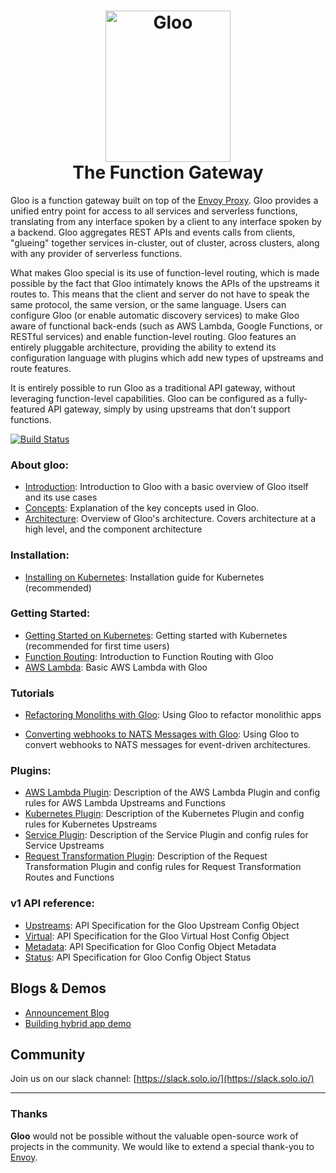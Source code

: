 

<h1 align="center">
    <img src="docs/Gloo-01.png" alt="Gloo" width="200" height="242">
  <br>
  The Function Gateway
</h1>

Gloo is a function gateway built on top of the [Envoy Proxy](https://www.Envoyproxy.io). Gloo provides a unified entry point for access to all services and serverless functions, translating from any interface spoken by a client to any interface spoken by a backend. Gloo aggregates REST APIs and events calls from clients, "glueing" together services in-cluster, out of cluster, across clusters, along with any provider of serverless functions.

What makes Gloo special is its use of function-level routing, which is made possible by the fact that Gloo intimately knows the APIs of the upstreams it routes to. This means that the client and server do not have to speak the same protocol, the same version, or the same language. Users can configure Gloo (or enable automatic discovery services) to make Gloo aware of functional back-ends (such as AWS Lambda, Google Functions, or RESTful services) and enable function-level routing. Gloo features an entirely pluggable architecture, providing the ability to extend its configuration language with plugins which add new types of upstreams and route features.

It is entirely possible to run Gloo as a traditional API gateway, without leveraging function-level capabilities. Gloo can be configured as a fully-featured API gateway, simply by using upstreams that don't support functions.

[![Build Status](https://travis-ci.org/solo-io/gloo.svg?branch=master)](https://travis-ci.org/solo-io/gloo)

### About gloo:
* [Introduction](docs/introduction/introduction.md): Introduction to Gloo with a basic overview of Gloo itself and its use cases 
* [Concepts](docs/introduction/concepts.md): Explanation of the key concepts used in Gloo.
* [Architecture](docs/introduction/architecture.md): Overview of Gloo's architecture. Covers architecture at a high level, and 
the component architecture
### Installation:
* [Installing on Kubernetes](docs/installation/kubernetes.md): Installation guide for Kubernetes (recommended) 
### Getting Started:
* [Getting Started on Kubernetes](docs/getting_started/kubernetes/1.md): Getting started with Kubernetes (recommended for first time users)
* [Function Routing](docs/getting_started/kubernetes/2.md): Introduction to Function Routing with Gloo
* [AWS Lambda](docs/getting_started/aws/lambda.md): Basic AWS Lambda with Gloo
### Tutorials
* [Refactoring Monoliths with Gloo](docs/tutorials/refactor_monolith.md): Using Gloo to refactor monolithic apps
<!--* [Extending microservices with AWS Lambda](docs/tutorials/extend_microservice.md): Using Gloo to refactor monolithic apps-->
* [Converting webhooks to NATS Messages with Gloo](docs/tutorials/source_events_from_github.md): Using Gloo to convert webhooks to NATS messages for event-driven architectures.

### Plugins:
* [AWS Lambda Plugin](docs/plugins/aws.md): Description of the AWS Lambda Plugin and config rules for AWS Lambda Upstreams and Functions 
* [Kubernetes Plugin](docs/plugins/kubernetes.md): Description of the Kubernetes Plugin and config rules for Kubernetes Upstreams  
* [Service Plugin](docs/plugins/service.md): Description of the Service Plugin and config rules for Service Upstreams
* [Request Transformation Plugin](docs/plugins/request_transformation.md): Description of the Request Transformation Plugin and config rules for Request Transformation Routes and Functions 

### v1 API reference:
* [Upstreams](docs/v1/upstream.md): API Specification for the Gloo Upstream Config Object
* [Virtual](docs/v1/virtualhost.md): API Specification for the Gloo Virtual Host Config Object
* [Metadata](docs/v1/metadata.md): API Specification for Gloo Config Object Metadata
* [Status](docs/v1/status.md): API Specification for Gloo Config Object Status


Blogs & Demos
-----
* [Announcement Blog](https://medium.com/solo-io/announcing-gloo-the-function-gateway-3f0860ef6600)
* [Building hybrid app demo](https://www.youtube.com/watch?time_continue=1&v=ISR3G0CAZM0)


Community
-----
Join us on our slack channel: [https://slack.solo.io/](https://slack.solo.io/)

---

### Thanks

**Gloo** would not be possible without the valuable open-source work of projects in the community. We would like to extend a special thank-you to [Envoy](https://www.envoyproxy.io).



<!--# Features
- GCF plugin
- Openapi upstream extension
- Route extensions plugin
- Transformation plugin
- Ingress Controller
- kubernetes service discovery
- gloo config
  - kubernetes
  - vault secret watcher
  - file
- gloo event plugin / gateway
- gloo-sdk-go
- gloo-sdk-node
- SNI config
- Detailed virtualhost rules
- Detailed upstream rules
- glooctl
- thetool
- function discovery
- building without the tool
- deployment without the tool

- getting started in cluster
- getting started out of cluster no kube
- geting started with istio
- getting started using discovery services
- getting started hybrid app example
- getting started multiplexing example
- getting started event gateway
- architecture
- writing plugins (all different kinds of plugins)
  - plugin stages
# document that we call GetFilters after the other plugins (maybe document the order of everything)
-->